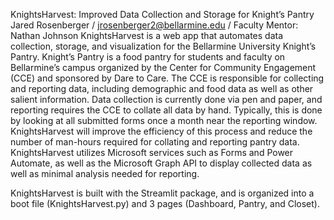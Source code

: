 KnightsHarvest: Improved Data Collection and Storage for Knight’s Pantry
Jared Rosenberger / jrosenberger2@bellarmine.edu / Faculty Mentor: Nathan Johnson
	KnightsHarvest is a web app that automates data collection, storage, and visualization for the Bellarmine University Knight’s Pantry.
Knight’s Pantry is a food pantry for students and faculty on Bellarmine’s campus organized by the Center for Community Engagement (CCE) and sponsored by Dare to Care. 
The CCE is responsible for collecting and reporting data, including demographic and food data as well as other salient information. 
Data collection is currently done via pen and paper, and reporting requires the CCE to collate all data by hand. 
Typically, this is done by looking at all submitted forms once a month near the reporting window. 
KnightsHarvest will improve the efficiency of this process and reduce the number of man-hours required for collating and reporting pantry data. 
KnightsHarvest utilizes Microsoft services such as Forms and Power Automate, as well as the Microsoft Graph API to display collected data as well as minimal analysis needed for reporting.

KnightsHarvest is built with the Streamlit package, and is organized into a boot file (KnightsHarvest.py) and 3 pages (Dashboard, Pantry, and Closet).
